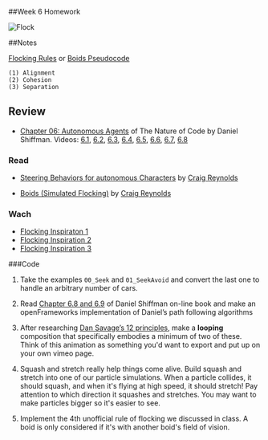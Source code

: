 
##Week 6 Homework

![Flock](http://i.giphy.com/YWPFsdZOARWkE.gif)

##Notes

[Flocking Rules](https://gamedevelopment.tutsplus.com/tutorials/3-simple-rules-of-flocking-behaviors-alignment-cohesion-and-separation--gamedev-3444) or [Boids Pseudocode](http://www.kfish.org/boids/pseudocode.html)

	(1) Alignment
	(2) Cohesion
	(3) Separation



## Review 

* [Chapter 06: Autonomous Agents](http://natureofcode.com/book/chapter-6-autonomous-agents/) of The Nature of Code by Daniel Shiffman. Videos: [6.1](https://vimeo.com/channels/natureofcode/63089178), [6.2](https://vimeo.com/channels/natureofcode/63089177), [6.3](https://vimeo.com/channels/natureofcode/63089179), [6.4](https://vimeo.com/channels/natureofcode/63101109), [6.5](https://vimeo.com/channels/natureofcode/63101108), [6.6](https://vimeo.com/channels/natureofcode/63928276), [6.7](https://vimeo.com/channels/natureofcode/63928275), [6.8](https://vimeo.com/channels/natureofcode/63928274)

### Read

* [Steering Behaviors for autonomous Characters](http://www.red3d.com/cwr/steer/) by [Craig Reynolds](http://www.red3d.com/cwr/)

* [Boids (Simulated Flocking)](http://www.red3d.com/cwr/boids/) by [Craig Reynolds](http://www.red3d.com/cwr/)


### Wach

* [Flocking Inspiraton 1](https://vimeo.com/2481794)
* [Flocking Inspiration 2](https://vimeo.com/98351279)
* [Flocking Inspiration 3](https://vimeo.com/39703241)



###Code

1. Take the examples ```00_Seek``` and ```01_SeekAvoid``` and convert the last one to handle an arbitrary number of cars.

2. Read [Chapter 6.8 and 6.9](http://natureofcode.com/book/chapter-6-autonomous-agents/) of Daniel Shiffman on-line book and make an openFrameworks implementation of Daniel’s path following algorithms

3. After researching [Dan Savage’s 12 principles](http://en.wikipedia.org/wiki/12_basic_principles_of_animation), make a **looping** composition that specifically embodies a minimum of two of these.  Think of this animation as something you'd want to export and put up on your own vimeo page.

4. Squash and stretch really help things come alive.  Build squash and stretch into one of our particle simulations.  When a particle collides, it should squash, and when it's flying at high speed, it should stretch!  Pay attention to which direction it squashes and stretches.  You may want to make particles bigger so it's easier to see.

5. Implement the 4th unofficial rule of flocking we discussed in class. A boid is only considered if it's with another boid's field of vision. 
